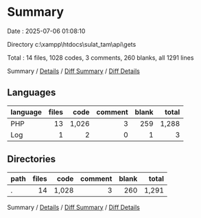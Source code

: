 # Summary

Date : 2025-07-06 01:08:10

Directory c:\\xampp\\htdocs\\sulat_tam\\api\\gets

Total : 14 files,  1028 codes, 3 comments, 260 blanks, all 1291 lines

Summary / [Details](details.md) / [Diff Summary](diff.md) / [Diff Details](diff-details.md)

## Languages
| language | files | code | comment | blank | total |
| :--- | ---: | ---: | ---: | ---: | ---: |
| PHP | 13 | 1,026 | 3 | 259 | 1,288 |
| Log | 1 | 2 | 0 | 1 | 3 |

## Directories
| path | files | code | comment | blank | total |
| :--- | ---: | ---: | ---: | ---: | ---: |
| . | 14 | 1,028 | 3 | 260 | 1,291 |

Summary / [Details](details.md) / [Diff Summary](diff.md) / [Diff Details](diff-details.md)